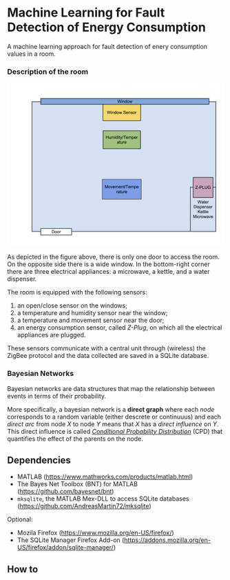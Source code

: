 # Machine Learning for Fault Detection of Energy Consumption #

A machine learning approach for fault detection of enery consumption
values in a room.

### Description of the room

![Alt The relax room](img/room.png)

As depicted in the figure above, there is only one door to access the
room. On the opposite side there is a wide window. In the bottom-right corner
there are three electrical appliances: a microwave, a kettle, and a
water dispenser.

The room is equipped with the following sensors:

1. an open/close sensor on the windows;
2. a temperature and humidity sensor near the window;
3. a temperature and movement sensor near the door;
4. an energy consumption sensor, called _Z-Plug_, on which all the
   electrical appliances are plugged.

These sensors communicate with a central unit through (wireless) the
ZigBee protocol and the data collected are saved in a SQLite
database.

### Bayesian Networks

Bayesian networks are data structures that map the relationship between
events in terms of their probability.

More specifically, a bayesian network is a **direct graph** where each
_node_ corresponds to a random variable (either descrete or continuuus)
and each _direct arc_ from node _X_ to node _Y_ means that _X_ has a
_direct influence_ on _Y_.  This direct influence is called
*[Conditional Probability Distribution](https://en.wikipedia.org/wiki/Conditional_probability_distribution)*
(CPD) that quantifies the effect of the parents on the node.



## Dependencies

* MATLAB (https://www.mathworks.com/products/matlab.html)
* The Bayes Net Toolbox (BNT) for MATLAB (https://github.com/bayesnet/bnt)
* `mksqlite`, the MATLAB Mex-DLL to access SQLite databases (https://github.com/AndreasMartin72/mksqlite)

Optional:

* Mozila Firefox (https://www.mozilla.org/en-US/firefox/)
* The SQLite Manager Firefox Add-on (https://addons.mozilla.org/en-US/firefox/addon/sqlite-manager/)

## How to
